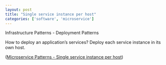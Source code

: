 ```yaml
---
layout: post
title: "Single service instance per host"
categories: ['software', 'microservice']
---
```


Infrastructure Patterns - Deployment Patterns

How to deploy an application’s services?
Deploy each service instance in its own host.

([Microservice Patterns - Single service instance per host](http://microservices.io/patterns/deployment/single-service-per-host.html))
